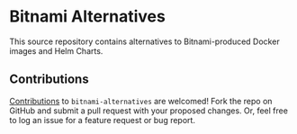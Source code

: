 # Bitnami Alternatives

This source repository contains alternatives to Bitnami-produced Docker images
and Helm Charts.

## Contributions

[Contributions](CONTRIBUTING.md) to `bitnami-alternatives` are welcomed! Fork
the repo on GitHub and submit a pull request with your proposed changes. Or,
feel free to log an issue for a feature request or bug report.
